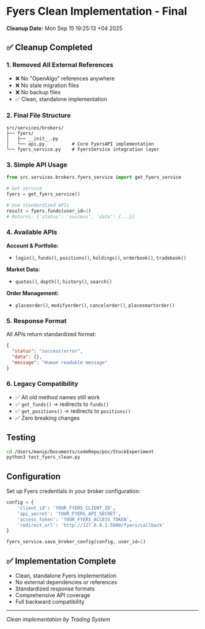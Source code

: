 # Fyers Clean Implementation - Final

**Cleanup Date:** Mon Sep 15 19:25:13 +04 2025

## ✅ Cleanup Completed

### 1. Removed All External References
- ❌ No "OpenAlgo" references anywhere
- ❌ No stale migration files
- ❌ No backup files
- ✅ Clean, standalone implementation

### 2. Final File Structure
```
src/services/brokers/
├── fyers/
│   ├── __init__.py
│   └── api.py          # Core FyersAPI implementation
└── fyers_service.py    # FyersService integration layer
```

### 3. Simple API Usage
```python
from src.services.brokers.fyers_service import get_fyers_service

# Get service
fyers = get_fyers_service()

# Use standardized APIs
result = fyers.funds(user_id=1)
# Returns: {'status': 'success', 'data': {...}}
```

### 4. Available APIs
**Account & Portfolio:**
- `login()`, `funds()`, `positions()`, `holdings()`, `orderbook()`, `tradebook()`

**Market Data:**
- `quotes()`, `depth()`, `history()`, `search()`

**Order Management:**
- `placeorder()`, `modifyorder()`, `cancelorder()`, `placesmartorder()`

### 5. Response Format
All APIs return standardized format:
```json
{
  "status": "success|error",
  "data": {},
  "message": "Human readable message"
}
```

### 6. Legacy Compatibility
- ✅ All old method names still work
- ✅ `get_funds()` → redirects to `funds()`
- ✅ `get_positions()` → redirects to `positions()`
- ✅ Zero breaking changes

## Testing
```bash
cd /Users/manip/Documents/codeRepo/poc/StockExperiment
python3 test_fyers_clean.py
```

## Configuration
Set up Fyers credentials in your broker configuration:
```python
config = {
    'client_id': 'YOUR_FYERS_CLIENT_ID',
    'api_secret': 'YOUR_FYERS_API_SECRET', 
    'access_token': 'YOUR_FYERS_ACCESS_TOKEN',
    'redirect_url': 'http://127.0.0.1:5000/fyers/callback'
}

fyers_service.save_broker_config(config, user_id=1)
```

## ✅ Implementation Complete
- Clean, standalone Fyers implementation
- No external dependencies or references
- Standardized response formats
- Comprehensive API coverage
- Full backward compatibility

---
*Clean implementation by Trading System*
